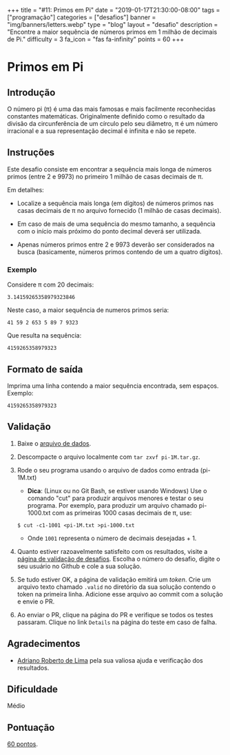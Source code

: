 +++
title = "#11: Primos em Pi"
date = "2019-01-17T21:30:00-08:00"
tags = ["programação"]
categories = ["desafios"]
banner = "img/banners/letters.webp"
type = "blog"
layout = "desafio"
description = "Encontre a maior sequência de números primos em 1 milhão de decimais de Pi."
difficulty = 3
fa_icon = "fas fa-infinity"
points = 60
+++

# Primos em Pi

## Introdução

O número pi (π) é uma das mais famosas e mais facilmente reconhecidas
constantes matemáticas.  Originalmente definido como o resultado da divisão da
circunferência de um círculo pelo seu diâmetro, π é um número irracional e a
sua representação decimal é infinita e não se repete.

## Instruções

Este desafio consiste em encontrar a sequência mais longa de números primos
(entre 2 e 9973) no primeiro 1 milhão de casas decimais de π.

Em detalhes:

* Localize a sequência mais longa (em dígitos) de números primos nas casas
  decimais de π no arquivo fornecido (1 milhão de casas decimais).

* Em caso de mais de uma sequência do mesmo tamanho, a sequência com o início
  mais próximo do ponto decimal deverá ser utilizada.

* Apenas números primos entre 2 e 9973 deverão ser considerados na busca
  (basicamente, números primos contendo de um a quatro dígitos).

### Exemplo

Considere π com 20 decimais:

```
3.14159265358979323846
```

Neste caso, a maior sequência de numeros primos seria:

```
41 59 2 653 5 89 7 9323
```

Que resulta na sequência:

```
4159265358979323
```

## Formato de saída

Imprima uma linha contendo a maior sequência encontrada, sem espaços. Exemplo:

```
4159265358979323
```

## Validação

1. Baixe o [arquivo de dados](https://osprogramadores.com/files/d11/pi-1M.tar.gz).

1. Descompacte o arquivo localmente com `tar zxvf pi-1M.tar.gz`.

1. Rode o seu programa usando o arquivo de dados como entrada (pi-1M.txt)

    * **Dica**: (Linux ou no Git Bash, se estiver usando Windows) Use o comando "cut" para produzir arquivos menores e
      testar o seu programa. Por exemplo, para produzir um arquivo chamado
      pi-1000.txt com as primeiras 1000 casas decimais de π, use:

    ```
    $ cut -c1-1001 <pi-1M.txt >pi-1000.txt
    ```

    * Onde `1001` representa o número de decimais desejadas + 1.

1. Quanto estiver razoavelmente satisfeito com os resultados, visite a [página de validação de desafios](https://osprogramadores.com/v). Escolha o número do desafio, digite o seu usuário no Github e cole a sua solução.

1. Se tudo estiver OK, a página de validação emitirá um _token_. Crie um arquivo texto chamado `.valid` no diretório da sua solução contendo o token na primeira linha. Adicione esse arquivo ao commit com a solução e envie o PR.

1. Ao enviar o PR, clique na página do PR e verifique se todos os testes passaram. Clique no link `Details` na página do teste em caso de falha.

## Agradecimentos

* [Adriano Roberto de Lima](https://github.com/arlima) pela sua valiosa ajuda e verificação dos resultados.

## Dificuldade

Médio

## Pontuação

[60 pontos](https://osprogramadores.com/scores).
